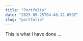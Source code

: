 ```yaml
---
title: "Portfolio"
date: "2025-09-25T04:46:12.899Z"
slug: "portfolio"
---
```



This is what I have done …

